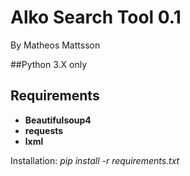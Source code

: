 # Alko Search Tool 0.1
By Matheos Mattsson

##Python 3.X only

## Requirements
- **Beautifulsoup4**
- **requests**
- **lxml**

Installation: *pip install -r requirements.txt*